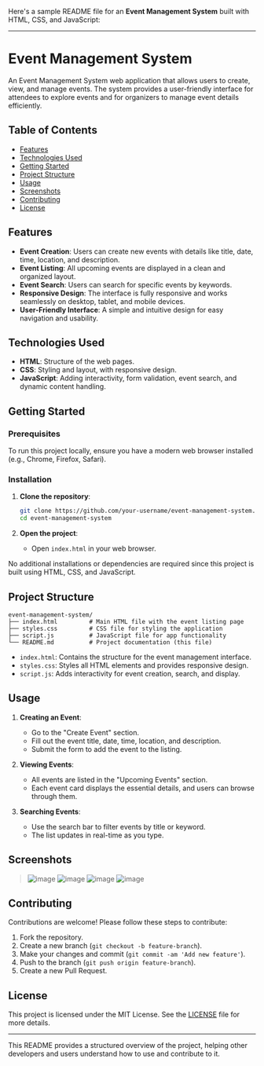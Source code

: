 Here's a sample README file for an **Event Management System** built with HTML, CSS, and JavaScript:

---

# Event Management System

An Event Management System web application that allows users to create, view, and manage events. The system provides a user-friendly interface for attendees to explore events and for organizers to manage event details efficiently.

## Table of Contents

- [Features](#features)
- [Technologies Used](#technologies-used)
- [Getting Started](#getting-started)
- [Project Structure](#project-structure)
- [Usage](#usage)
- [Screenshots](#screenshots)
- [Contributing](#contributing)
- [License](#license)

## Features

- **Event Creation**: Users can create new events with details like title, date, time, location, and description.
- **Event Listing**: All upcoming events are displayed in a clean and organized layout.
- **Event Search**: Users can search for specific events by keywords.
- **Responsive Design**: The interface is fully responsive and works seamlessly on desktop, tablet, and mobile devices.
- **User-Friendly Interface**: A simple and intuitive design for easy navigation and usability.

## Technologies Used

- **HTML**: Structure of the web pages.
- **CSS**: Styling and layout, with responsive design.
- **JavaScript**: Adding interactivity, form validation, event search, and dynamic content handling.

## Getting Started

### Prerequisites

To run this project locally, ensure you have a modern web browser installed (e.g., Chrome, Firefox, Safari).

### Installation

1. **Clone the repository**:
   ```bash
   git clone https://github.com/your-username/event-management-system.git
   cd event-management-system
   ```

2. **Open the project**:
   - Open `index.html` in your web browser.

No additional installations or dependencies are required since this project is built using HTML, CSS, and JavaScript.

## Project Structure

```plaintext
event-management-system/
├── index.html         # Main HTML file with the event listing page
├── styles.css         # CSS file for styling the application
├── script.js          # JavaScript file for app functionality
└── README.md          # Project documentation (this file)
```

- `index.html`: Contains the structure for the event management interface.
- `styles.css`: Styles all HTML elements and provides responsive design.
- `script.js`: Adds interactivity for event creation, search, and display.

## Usage

1. **Creating an Event**:  
   - Go to the "Create Event" section.
   - Fill out the event title, date, time, location, and description.
   - Submit the form to add the event to the listing.

2. **Viewing Events**:  
   - All events are listed in the "Upcoming Events" section.
   - Each event card displays the essential details, and users can browse through them.

3. **Searching Events**:  
   - Use the search bar to filter events by title or keyword.
   - The list updates in real-time as you type.

## Screenshots

> ![image](https://github.com/user-attachments/assets/5d6e3954-0da6-42dc-8833-60d42fe032e3)
> ![image](https://github.com/user-attachments/assets/9a4b2d09-7b3f-4abe-a4c3-28855fd9eeae)
> ![image](https://github.com/user-attachments/assets/07a0e963-eb35-4b22-aa33-cda5d95511a3)
> ![image](https://github.com/user-attachments/assets/0d545f72-a81e-465c-a5b4-2ca972644fa3)
> 





## Contributing

Contributions are welcome! Please follow these steps to contribute:

1. Fork the repository.
2. Create a new branch (`git checkout -b feature-branch`).
3. Make your changes and commit (`git commit -am 'Add new feature'`).
4. Push to the branch (`git push origin feature-branch`).
5. Create a new Pull Request.

## License

This project is licensed under the MIT License. See the [LICENSE](LICENSE) file for more details.

---

This README provides a structured overview of the project, helping other developers and users understand how to use and contribute to it.
